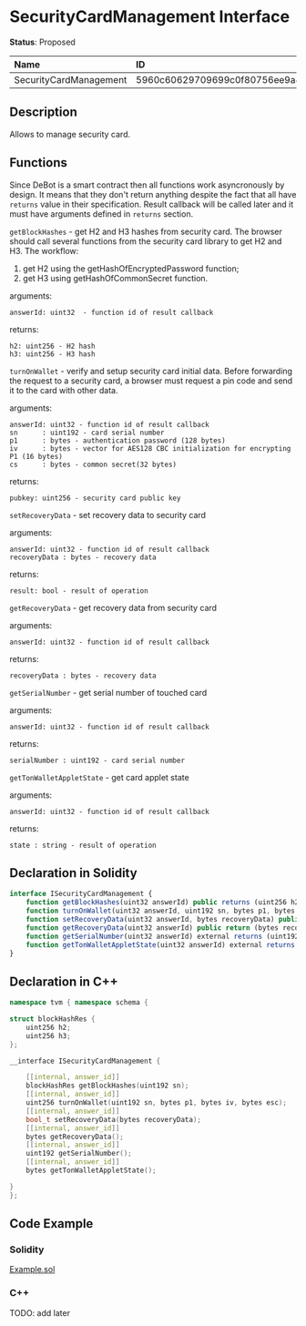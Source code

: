 # SecurityCardManagement Interface

**Status**: Proposed

| Name                        | ID                                                                |
| :-------------------------- | :---------------------------------------------------------------- |
| SecurityCardManagement      | 5960c60629709699c0f80756ee9a4074dde26e8f68cddd03bf0507d8eb07915f  |


## Description

Allows to manage security card.

## Functions

Since DeBot is a smart contract then all functions work asyncronously by design. It means that they don't return anything despite the fact that all have `returns` value in their specification. Result callback will be called later and it must have arguments defined in `returns` section.

`getBlockHashes` - get H2 and H3 hashes from security card. 
The browser should call several functions from the security card library to get H2 and H3. The workflow:
1. get H2 using the getHashOfEncryptedPassword function;
2. get H3 using getHashOfCommonSecret function.

arguments: 

	answerId: uint32  - function id of result callback

returns: 

	h2: uint256 - H2 hash
	h3: uint256 - H3 hash

`turnOnWallet` - verify and setup security card initial data. 
Before forwarding the request to a security card, a browser must request a pin code and send it to the card with other data.

arguments: 

	answerId: uint32 - function id of result callback	
	sn      : uint192 - card serial number
	p1      : bytes - authentication password (128 bytes)
	iv      : bytes - vector for AES128 CBC initialization for encrypting P1 (16 bytes)
	cs      : bytes - common secret(32 bytes)

returns: 

	pubkey: uint256 - security card public key

`setRecoveryData` - set recovery data to security card

arguments: 

	answerId: uint32 - function id of result callback	
	recoveryData : bytes - recovery data

returns: 

	result: bool - result of operation

`getRecoveryData` - get recovery data from security card

arguments: 

	answerId: uint32 - function id of result callback	

returns: 

	recoveryData : bytes - recovery data

`getSerialNumber` - get serial number of touched card

arguments: 

	answerId: uint32 - function id of result callback	

returns: 

	serialNumber : uint192 - card serial number

`getTonWalletAppletState` - get card applet state

arguments: 

	answerId: uint32 - function id of result callback	

returns: 

	state : string - result of operation
	
## Declaration in Solidity

```jsx
interface ISecurityCardManagement {
    function getBlockHashes(uint32 answerId) public returns (uint256 h2, uint256 h3); 
    function turnOnWallet(uint32 answerId, uint192 sn, bytes p1, bytes iv, bytes cs) public returns (uint256 pubkey);
    function setRecoveryData(uint32 answerId, bytes recoveryData) public return (bool result);
    function getRecoveryData(uint32 answerId) public return (bytes recoveryData);
	function getSerialNumber(uint32 answerId) external returns (uint192 serialNumber);
	function getTonWalletAppletState(uint32 answerId) external returns (string state);
}
```

## Declaration in C++

```cpp
namespace tvm { namespace schema {

struct blockHashRes {
	uint256 h2;
	uint256 h3;
};

__interface ISecurityCardManagement {

	[[internal, answer_id]]
	blockHashRes getBlockHashes(uint192 sn);
	[[internal, answer_id]]
	uint256 turnOnWallet(uint192 sn, bytes p1, bytes iv, bytes esc);
	[[internal, answer_id]]
	bool_t setRecoveryData(bytes recoveryData);
	[[internal, answer_id]]
	bytes getRecoveryData();
	[[internal, answer_id]]
	uint192 getSerialNumber();
	[[internal, answer_id]]
	bytes getTonWalletAppletState();

}
};
```

## Code Example

### Solidity

[Example.sol](examples/Example.sol)

### C++

TODO: add later
